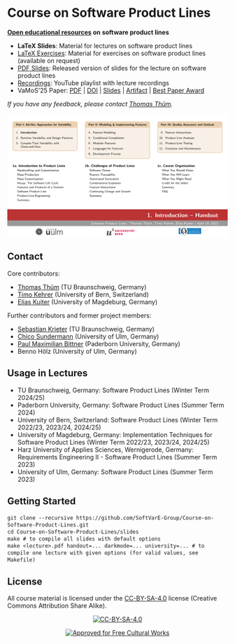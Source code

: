 # Course on Software Product Lines

**[Open educational resources](https://en.wikipedia.org/wiki/Open_educational_resources) on software product lines**

* **LaTeX Slides**: Material for lectures on software product lines 
* [LaTeX Exercises](https://github.com/SoftVarE-Group/Course-on-Software-Product-Lines-Exercises): Material for exercises on software product lines (available on request)
* [PDF Slides](https://github.com/SoftVarE-Group/Slides-of-the-SPL-Course): Released version of slides for the lecture on software product lines
* [Recordings](https://www.youtube.com/playlist?list=PL4hJhdKDPIxha8So7muX2zfNUU8NBoiu3): YouTube playlist with lecture recordings
* VaMoS'25 Paper: [PDF](https://raw.githubusercontent.com/SoftVarE-Group/Papers/main/2025/2025-VaMoS-Kuiter.pdf) | [DOI](https://doi.org/10.1145/3715340.3715441) | [Slides](https://raw.githubusercontent.com/SoftVarE-Group/Slides/main/2025/2025-02-04-VaMoS-SPL-Course.pdf) | [Artifact](https://doi.org/10.5281/zenodo.14417094) | [Best Paper Award](https://raw.githubusercontent.com/SoftVarE-Group/Papers/main/2025/2025-VaMoS-Kuiter-BestPaperCertificate.pdf)


*If you have any feedback, please contact [Thomas Thüm](mailto:t.thuem@tu-braunschweig.de).*

<a href="https://github.com/SoftVarE-Group/Slides-of-the-SPL-Course">
<picture>
  <source media="(prefers-color-scheme: dark)" srcset="pics/course/overview-dark.png">
  <img src="pics/course/overview-light.png">
</picture>
</a>

## Contact

Core contributors:

- [Thomas Thüm](https://www.tu-braunschweig.de/isf/team/thuem) (TU Braunschweig, Germany)
- [Timo Kehrer](https://www.inf.unibe.ch/ueber_uns/personen/seg/prof_dr_kehrer_timo/index_ger.html) (University of Bern, Switzerland)
- [Elias Kuiter](https://www.dbse.ovgu.de/Mitarbeiter/Elias+Kuiter.html) (University of Magdeburg, Germany)

Further contributors and former project members:

- [Sebastian Krieter](https://www.tu-braunschweig.de/isf/team/krieter) (TU Braunschweig, Germany)
- [Chico Sundermann](https://www.uni-ulm.de/in/sp/team/chico-sundermann/) (University of Ulm, Germany)
- [Paul Maximilian Bittner](https://www.uni-ulm.de/in/sp/team/paul-maximilian-bittner/) (Paderborn University, Germany)
- Benno Hölz (University of Ulm, Germany)

## Usage in Lectures

- TU Braunschweig, Germany: Software Product Lines (Winter Term 2024/25)
- Paderborn University, Germany: Software Product Lines (Summer Term 2024)
- University of Bern, Switzerland: Software Product Lines (Winter Term 2022/23, 2023/24, 2024/25)
- University of Magdeburg, Germany: Implementation Techniques for Software Product Lines (Winter Term 2022/23, 2023/24, 2024/25)
- Harz University of Applies Sciences, Wernigerode, Germany: Requirements Engineering II - Software Product Lines (Summer Term 2023)
- University of Ulm, Germany: Software Product Lines (Summer Term 2023)

## Getting Started

```
git clone --recursive https://github.com/SoftVarE-Group/Course-on-Software-Product-Lines.git
cd Course-on-Software-Product-Lines/slides
make # to compile all slides with default options
make <lecture>.pdf handout=... darkmode=... university=... # to compile one lecture with given options (for valid values, see Makefile)
```

## License

All course material is licensed under the <a href="http://creativecommons.org/licenses/by-sa/4.0/">CC-BY-SA-4.0</a> license (Creative Commons Attribution Share Alike).

<p align="center">
	<a href="http://creativecommons.org/licenses/by-sa/4.0/"><img src="https://i.creativecommons.org/l/by-sa/4.0/88x31.png" alt="CC-BY-SA-4.0"/></a>
</p>

<p align="center">
	<a href="https://creativecommons.org/share-your-work/public-domain/freeworks"><img src="https://upload.wikimedia.org/wikipedia/commons/b/b7/Approved-for-free-cultural-works.svg" alt="Approved for Free Cultural Works"/></a>
</p>
